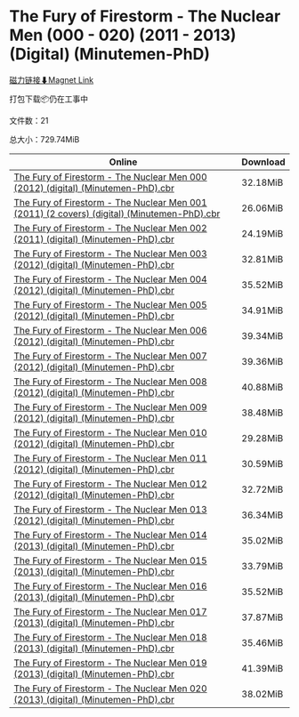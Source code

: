 # The Fury of Firestorm - The Nuclear Men (000 - 020) (2011 - 2013) (Digital) (Minutemen-PhD)

[磁力链接⬇Magnet Link](magnet:?xt=urn:btih:97bc04b2c5aeea6b3946021158d3a5da3ab94c3c&dn=The%20Fury%20of%20Firestorm%20-%20The%20Nuclear%20Men%20%28000%20-%20020%29%20%282011%20-%202013%29%20%28Digital%29%20%28Minutemen-PhD%29)

打包下载📦仍在工事中

文件数：21

总大小：729.74MiB

Online | Download
--- | ---
[The Fury of Firestorm - The Nuclear Men 000 (2012) (digital) (Minutemen-PhD).cbr](https://github.com/alicewish/markdown/blob/master/comic/Fury-of-Firestorm-Nuclear-Men-000-2012-digital-Minutemen-PhD-cbr.md) | 32.18MiB
[The Fury of Firestorm - The Nuclear Men 001 (2011) (2 covers) (digital) (Minutemen-PhD).cbr](https://github.com/alicewish/markdown/blob/master/comic/Fury-of-Firestorm-Nuclear-Men-001-2011-2-covers-digital-Minutemen-PhD-cbr.md) | 26.06MiB
[The Fury of Firestorm - The Nuclear Men 002 (2011) (digital) (Minutemen-PhD).cbr](https://github.com/alicewish/markdown/blob/master/comic/Fury-of-Firestorm-Nuclear-Men-002-2011-digital-Minutemen-PhD-cbr.md) | 24.19MiB
[The Fury of Firestorm - The Nuclear Men 003 (2012) (digital) (Minutemen-PhD).cbr](https://github.com/alicewish/markdown/blob/master/comic/Fury-of-Firestorm-Nuclear-Men-003-2012-digital-Minutemen-PhD-cbr.md) | 32.81MiB
[The Fury of Firestorm - The Nuclear Men 004 (2012) (digital) (Minutemen-PhD).cbr](https://github.com/alicewish/markdown/blob/master/comic/Fury-of-Firestorm-Nuclear-Men-004-2012-digital-Minutemen-PhD-cbr.md) | 35.52MiB
[The Fury of Firestorm - The Nuclear Men 005 (2012) (digital) (Minutemen-PhD).cbr](https://github.com/alicewish/markdown/blob/master/comic/Fury-of-Firestorm-Nuclear-Men-005-2012-digital-Minutemen-PhD-cbr.md) | 34.91MiB
[The Fury of Firestorm - The Nuclear Men 006 (2012) (digital) (Minutemen-PhD).cbr](https://github.com/alicewish/markdown/blob/master/comic/Fury-of-Firestorm-Nuclear-Men-006-2012-digital-Minutemen-PhD-cbr.md) | 39.34MiB
[The Fury of Firestorm - The Nuclear Men 007 (2012) (digital) (Minutemen-PhD).cbr](https://github.com/alicewish/markdown/blob/master/comic/Fury-of-Firestorm-Nuclear-Men-007-2012-digital-Minutemen-PhD-cbr.md) | 39.36MiB
[The Fury of Firestorm - The Nuclear Men 008 (2012) (digital) (Minutemen-PhD).cbr](https://github.com/alicewish/markdown/blob/master/comic/Fury-of-Firestorm-Nuclear-Men-008-2012-digital-Minutemen-PhD-cbr.md) | 40.88MiB
[The Fury of Firestorm - The Nuclear Men 009 (2012) (digital) (Minutemen-PhD).cbr](https://github.com/alicewish/markdown/blob/master/comic/Fury-of-Firestorm-Nuclear-Men-009-2012-digital-Minutemen-PhD-cbr.md) | 38.48MiB
[The Fury of Firestorm - The Nuclear Men 010 (2012) (digital) (Minutemen-PhD).cbr](https://github.com/alicewish/markdown/blob/master/comic/Fury-of-Firestorm-Nuclear-Men-010-2012-digital-Minutemen-PhD-cbr.md) | 29.28MiB
[The Fury of Firestorm - The Nuclear Men 011 (2012) (digital) (Minutemen-PhD).cbr](https://github.com/alicewish/markdown/blob/master/comic/Fury-of-Firestorm-Nuclear-Men-011-2012-digital-Minutemen-PhD-cbr.md) | 30.59MiB
[The Fury of Firestorm - The Nuclear Men 012 (2012) (digital) (Minutemen-PhD).cbr](https://github.com/alicewish/markdown/blob/master/comic/Fury-of-Firestorm-Nuclear-Men-012-2012-digital-Minutemen-PhD-cbr.md) | 32.72MiB
[The Fury of Firestorm - The Nuclear Men 013 (2012) (digital) (Minutemen-PhD).cbr](https://github.com/alicewish/markdown/blob/master/comic/Fury-of-Firestorm-Nuclear-Men-013-2012-digital-Minutemen-PhD-cbr.md) | 36.34MiB
[The Fury of Firestorm - The Nuclear Men 014 (2013) (digital) (Minutemen-PhD).cbr](https://github.com/alicewish/markdown/blob/master/comic/Fury-of-Firestorm-Nuclear-Men-014-2013-digital-Minutemen-PhD-cbr.md) | 35.02MiB
[The Fury of Firestorm - The Nuclear Men 015 (2013) (digital) (Minutemen-PhD).cbr](https://github.com/alicewish/markdown/blob/master/comic/Fury-of-Firestorm-Nuclear-Men-015-2013-digital-Minutemen-PhD-cbr.md) | 33.79MiB
[The Fury of Firestorm - The Nuclear Men 016 (2013) (digital) (Minutemen-PhD).cbr](https://github.com/alicewish/markdown/blob/master/comic/Fury-of-Firestorm-Nuclear-Men-016-2013-digital-Minutemen-PhD-cbr.md) | 35.52MiB
[The Fury of Firestorm - The Nuclear Men 017 (2013) (digital) (Minutemen-PhD).cbr](https://github.com/alicewish/markdown/blob/master/comic/Fury-of-Firestorm-Nuclear-Men-017-2013-digital-Minutemen-PhD-cbr.md) | 37.87MiB
[The Fury of Firestorm - The Nuclear Men 018 (2013) (digital) (Minutemen-PhD).cbr](https://github.com/alicewish/markdown/blob/master/comic/Fury-of-Firestorm-Nuclear-Men-018-2013-digital-Minutemen-PhD-cbr.md) | 35.46MiB
[The Fury of Firestorm - The Nuclear Men 019 (2013) (digital) (Minutemen-PhD).cbr](https://github.com/alicewish/markdown/blob/master/comic/Fury-of-Firestorm-Nuclear-Men-019-2013-digital-Minutemen-PhD-cbr.md) | 41.39MiB
[The Fury of Firestorm - The Nuclear Men 020 (2013) (digital) (Minutemen-PhD).cbr](https://github.com/alicewish/markdown/blob/master/comic/Fury-of-Firestorm-Nuclear-Men-020-2013-digital-Minutemen-PhD-cbr.md) | 38.02MiB